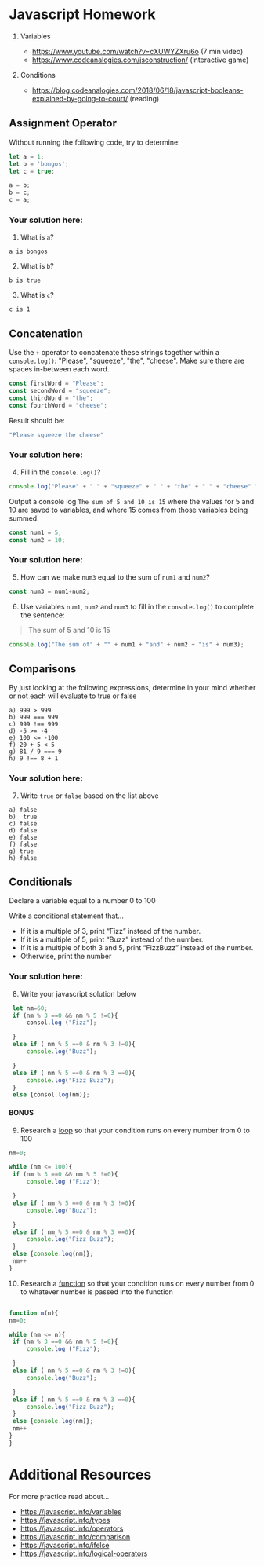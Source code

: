 # Javascript Homework

1.  Variables
    - https://www.youtube.com/watch?v=cXUWYZXru6o (7 min video)
    - https://www.codeanalogies.com/jsconstruction/ (interactive game)

2.  Conditions
    - https://blog.codeanalogies.com/2018/06/18/javascript-booleans-explained-by-going-to-court/ (reading)


## Assignment Operator
Without running the following code, try to determine:

```js
let a = 1;
let b = 'bongos';
let c = true;

a = b;
b = c;
c = a;
```

### Your solution here:
1.  What is `a`?
```
a is bongos
```
2.  What is `b`?
```
b is true
```
3.  What is `c`?
```
c is 1
```

## Concatenation
Use the `+` operator to concatenate these strings together within a `console.log()`: "Please", "squeeze", "the", "cheese". Make sure there are spaces in-between each word.

```js
const firstWord = "Please";
const secondWord = "squeeze";
const thirdWord = "the";
const fourthWord = "cheese";
```
Result should be:
```js
"Please squeeze the cheese"
```

### Your solution here:
4.  Fill in the `console.log()`?
```js
console.log("Please" + " " + "squeeze" + " " + "the" + " " + "cheese" " ")
```

Output a console log `The sum of 5 and 10 is 15` where the values for 5 and 10 are saved to variables, and where 15 comes from those variables being summed.
```js
const num1 = 5;
const num2 = 10;
```

### Your solution here:
5.  How can we make `num3` equal to the sum of `num1` and `num2`?
```js
const num3 = num1+num2;
```
6.  Use variables `num1`, `num2` and `num3` to fill in the `console.log()` to complete the sentence: 

>The sum of 5 and 10 is 15

```js
console.log("The sum of" + "" + num1 + "and" + num2 + "is" + num3);
```

## Comparisons
By just looking at the following expressions, determine in your mind whether or not each will evaluate to true or false
```
a) 999 > 999
b) 999 === 999 
c) 999 !== 999
d) -5 >= -4
e) 100 <= -100
f) 20 + 5 < 5 
g) 81 / 9 === 9
h) 9 !== 8 + 1
```
### Your solution here:
7.  Write `true` or `false` based on the list above
```
a) false
b)  true
c) false
d) false
e) false
f) false
g) true
h) false
```

## Conditionals
Declare a variable equal to a number 0 to 100

Write a conditional statement that...
- If it is a multiple of 3, print “Fizz” instead of the number.
- If it is a multiple of 5, print “Buzz” instead of the number.
- If it is a multiple of both 3 and 5, print “FizzBuzz” instead of the number.
- Otherwise, print the number

### Your solution here:
8.  Write your javascript solution below
```js
 let nm=60;
 if (nm % 3 ==0 && nm % 5 !=0){
     consol.log ("Fizz");

 }
 else if ( nm % 5 ==0 & nm % 3 !=0){
     console.log("Buzz");

 }
 else if ( nm % 5 ==0 & nm % 3 ==0){
     console.log("Fizz Buzz");
 }
 else {consol.log(nm)};
```

#### BONUS
9.  Research a [loop](https://javascript.info/while-for) so that your condition runs on every number from 0 to 100
```js
nm=0;

while (nm <= 100){
 if (nm % 3 ==0 && nm % 5 !=0){
     console.log ("Fizz");

 }
 else if ( nm % 5 ==0 & nm % 3 !=0){
     console.log("Buzz");

 }
 else if ( nm % 5 ==0 & nm % 3 ==0){
     console.log("Fizz Buzz");
 }
 else {console.log(nm)};
 nm++
}
```
10.  Research a [function](https://javascript.info/function-basics) so that your condition runs on every number from 0 to whatever number is passed into the function
```js

function m(n){
nm=0;

while (nm <= n){
 if (nm % 3 ==0 && nm % 5 !=0){
     console.log ("Fizz");

 }
 else if ( nm % 5 ==0 & nm % 3 !=0){
     console.log("Buzz");

 }
 else if ( nm % 5 ==0 & nm % 3 ==0){
     console.log("Fizz Buzz");
 }
 else {console.log(nm)};
 nm++
}
}
```

# Additional Resources
For more practice read about...
- https://javascript.info/variables
- https://javascript.info/types
- https://javascript.info/operators
- https://javascript.info/comparison
- https://javascript.info/ifelse
- https://javascript.info/logical-operators